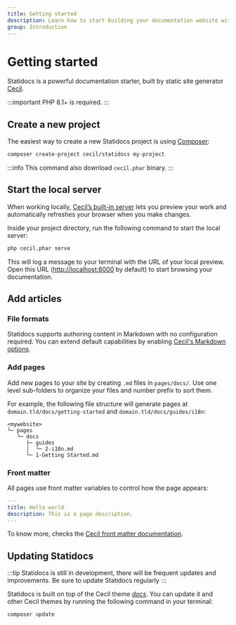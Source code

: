 ```yaml
---
title: Getting started
description: Learn how to start building your documentation website with Statidocs, powered by Cecil.
group: Introduction
---
```

# Getting started

Statidocs is a powerful documentation starter, built by static site generator [Cecil](https://cecil.app).

:::important
PHP 8.1+ is required.
:::

## Create a new project

The easiest way to create a new Statidocs project is using [Composer](https://getcomposer.org):

```bash
composer create-project cecil/statidocs my-project
```

:::info
This command also download `cecil.phar` binary.
:::

## Start the local server

When working locally, [Cecil’s built-in server](https://cecil.app/documentation/commands/#serve) lets you preview your work and automatically refreshes your browser when you make changes.

Inside your project directory, run the following command to start the local server:

```bash
php cecil.phar serve
```

This will log a message to your terminal with the URL of your local preview. Open this URL (<http://localhost:8000> by default) to start browsing your documentation.

## Add articles

### File formats

Statidocs supports authoring content in Markdown with no configuration required. You can extend default capabilities by enabling [Cecil's Markdown options](https://cecil.app/documentation/content/#markdown).

### Add pages

Add new pages to your site by creating `.md` files in `pages/docs/`. Use one level sub-folders to organize your files and number prefix to sort them.

For example, the following file structure will generate pages at `domain.tld/docs/getting-started` and `domain.tld/docs/guides/i18n`:

```text
<mywebsite>
└─ pages
   └─ docs
      ├─ guides
      |  └─ 2-i18n.md
      └─ 1-Getting Started.md
```

### Front matter

All pages use front matter variables to control how the page appears:

```yaml
---
title: Hello world
description: This is a page description.
---
```

To know more, checks the [Cecil front matter documentation](https://cecil.app/documentation/content/#front-matter).

## Updating Statidocs

:::tip
Statidocs is still in development, there will be frequent updates and improvements. Be sure to update Statidocs regularly
:::

Statidocs is built on top of the Cecil theme *[docs](https://github.com/Cecilapp/theme-docs)*. You can update it and other Cecil themes by running the following command in your terminal:

```bash
composer update
```
